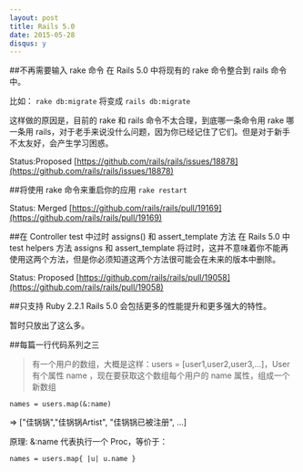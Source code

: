 ```yaml
---
layout: post
title: Rails 5.0
date: 2015-05-28
disqus: y
---
```



##不再需要输入 rake 命令
在 Rails 5.0 中将现有的 rake 命令整合到 rails 命令中。

比如： `rake db:migrate` 将变成  `rails db:migrate`

这样做的原因是，目前的 rake 和 rails 命令不太合理，到底哪一条命令用 rake 哪一条用 rails，对于老手来说没什么问题，因为你已经记住了它们。但是对于新手不太友好，会产生学习困惑。

Status:Proposed [https://github.com/rails/rails/issues/18878](https://github.com/rails/rails/issues/18878)

##将使用 rake 命令来重启你的应用
`rake restart`

Status: Merged [https://github.com/rails/rails/pull/19169](https://github.com/rails/rails/pull/19169)

##在 Controller test 中过时 assigns() 和 assert_template 方法
在 Rails 5.0 中 test helpers 方法 assigns 和 assert_template 将过时，这并不意味着你不能再使用这两个方法，但是你必须知道这两个方法很可能会在未来的版本中删除。

Status: Proposed [https://github.com/rails/rails/pull/19058](https://github.com/rails/rails/pull/19058)

##只支持 Ruby 2.2.1
Rails 5.0 会包括更多的性能提升和更多强大的特性。

暂时只放出了这么多。



##每篇一行代码系列之三
>有一个用户的数组，大概是这样：users = [user1,user2,user3,...]，User 有个属性 name ，现在要获取这个数组每个用户的 name 属性，组成一个新数组

	names = users.map(&:name)
=> ["佳锅锅","佳锅锅Artist", "佳锅锅已被注册", ...]

原理: &:name 代表执行一个 Proc，等价于：

	names = users.map{ |u| u.name }
	